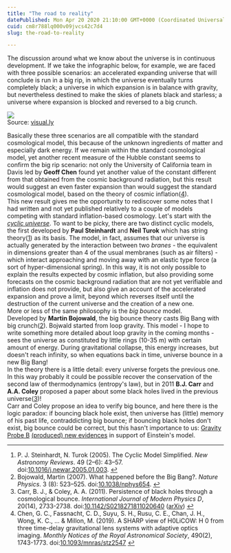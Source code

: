 ```yaml
---
title: "The road to reality"
datePublished: Mon Apr 20 2020 21:10:00 GMT+0000 (Coordinated Universal Time)
cuid: cm8r788lq000v09jvcs42c7d4
slug: the-road-to-reality

---
```



The discussion around what we know about the universe is in continuous development. If we take the infographic below, for example, we are faced with three possible scenarios: an accelerated expanding universe that will conclude is run in a big rip, in which the universe eventually turns completely black; a universe in which expansion is in balance with gravity, but nevertheless destined to make the skies of planets black and starless; a universe where expansion is blocked and reversed to a big crunch.

![](https://cdn.hashnode.com/res/hashnode/image/upload/v1743070595709/94f519ae-73d1-464a-9aca-4e53143dbef1.jpeg)  
Source: [visual.ly](https://visual.ly/community/Infographics/science/fate-universe)

Basically these three scenarios are all compatible with the standard cosmological model, this because of the unknown ingredients of matter and especially dark energy. If we remain within the standard cosmological model, yet another recent measure of the Hubble constant seems to confirm the big rip scenario: not only the University of California team in Davis led by **Geoff Chen** found yet another value of the constant different from that obtained from the cosmic background radiation, but this result would suggest an even faster expansion than would suggest the standard cosmological model, based on the theory of cosmic inflation([4](#fn:chen)).  
This new result gives me the opportunity to rediscover some notes that I had written and not yet published relatively to a couple of models competing with standard inflation-based cosmology. Let's start with the [_cyclic universe_](https://en.wikipedia.org/wiki/Cyclic_model). To want to be picky, there are two distinct cyclic models, the first developed by **Paul Steinhardt** and **Neil Turok** which has string theory([1](#fn:cyclic)) as its basis. The model, in fact, assumes that our universe is actually generated by the interaction between two _branes_ - the equivalent in dimensions greater than 4 of the usual membranes (such as air filters) - which interact approaching and moving away with an elastic type force (a sort of hyper-dimensional spring). In this way, it is not only possible to explain the results expected by cosmic inflation, but also providing some forecasts on the cosmic background radiation that are not yet verifiable and inflation does not provide, but also give an account of the accelerated expansion and prove a limit, beyond which reverses itself until the destruction of the current universe and the creation of a new one.  
More or less of the same philosophy is the _big bounce_ model.  
Developed by **Martin Bojowald**, the big bounce theory casts Big Bang with big crunch([2](#fn:bojowald)). Bojwald started from loop gravity. This model - I hope to write something more detailed about loop gravity in the coming months - sees the universe as constituted by little rings (10\-35 m) with certain amount of energy. During gravitational collapse, this energy increases, but doesn't reach infinity, so when equations back in time, universe bounce in a new Big Bang!  
In the theory there is a little detail: every universe forgets the previous one. In this way probably it could be possible recover the conservation of the second law of thermodynamics (entropy's law), but in 2011 **B.J. Carr** and **A.A. Coley** proposed a paper about some black holes lived in the previous universe([3](#fn:carr))!  
Carr and Coley propose an idea to verify big bounce, and here there is the logic paradox: if bouncing black hole exist, then universe has (little) memory of his past life, contraddicting big bounce; if bouncing black holes don't exist, big bounce could be correct, but this hasn't importance to us: [Gravity Probe B](http://einstein.stanford.edu/) [(produced) new evidences](http://www.physorg.com/news/2011-05-gravity-probe-einstein-theories.html) in support of Einstein's model.

* * *

1.  P. J. Steinhardt, N. Turok (2005). The Cyclic Model Simplified. _New Astronomy Reviews_. 49 (2–6): 43–57. doi:[10.1016/j.newar.2005.01.003](https://doi.org/10.1016/j.newar.2005.01.003). [↩](#fnref:cyclic "Jump back to footnote 1 in the text")
2.  Bojowald, Martin (2007). What happened before the Big Bang?. _Nature Physics_. 3 (8): 523–525. doi:[10.1038/nphys654](https://doi.org/10.1038/nphys654). [↩](#fnref:bojowald "Jump back to footnote 2 in the text")
3.  Carr, B. J., & Coley, A. A. (2011). Persistence of black holes through a cosmological bounce. _International Journal of Modern Physics D_, 20(14), 2733-2738. doi:[10.1142/S0218271811020640](https://doi.org/10.1142/S0218271811020640) ([arXiv](https://arxiv.org/abs/1104.3796)) [↩](#fnref:carr "Jump back to footnote 3 in the text")
4.  Chen, G. C., Fassnacht, C. D., Suyu, S. H., Rusu, C. E., Chan, J. H., Wong, K. C., ... & Millon, M. (2019). A SHARP view of H0LiCOW: H 0 from three time-delay gravitational lens systems with adaptive optics imaging. _Monthly Notices of the Royal Astronomical Society_, 490(2), 1743-1773. doi:[10.1093/mnras/stz2547](https://doi.org/10.1093/mnras/stz2547) [↩](#fnref:chen "Jump back to footnote 4 in the text")